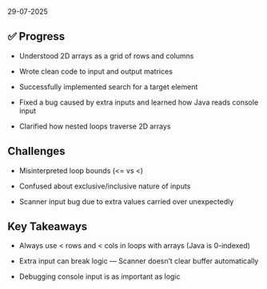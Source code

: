 29-07-2025

## ✅ Progress
* Understood 2D arrays as a grid of rows and columns

* Wrote clean code to input and output matrices

* Successfully implemented search for a target element

* Fixed a bug caused by extra inputs and learned how Java reads console input

* Clarified how nested loops traverse 2D arrays


## Challenges
* Misinterpreted loop bounds (<= vs <)

* Confused about exclusive/inclusive nature of inputs

* Scanner input bug due to extra values carried over unexpectedly


## Key Takeaways
* Always use < rows and < cols in loops with arrays (Java is 0-indexed)

* Extra input can break logic — Scanner doesn’t clear buffer automatically

* Debugging console input is as important as logic